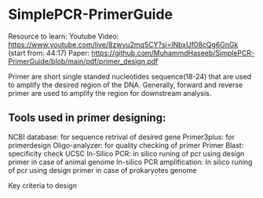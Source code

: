 # SimplePCR-PrimerGuide
Resource to learn: 
Youtube Video: https://www.youtube.com/live/8zwvu2mq5CY?si=lNbxUf08cQg6GnGk (start from: 44:17)
Paper: https://github.com/MuhammdHaseeb/SimplePCR-PrimerGuide/blob/main/pdf/primer_design.pdf

Primer are short single standed nucleotides sequence(18-24) that are used to amplify the desired region of the DNA. Generally, forward and reverse primer are used to amplify the region for downstream analysis. 

## Tools used in primer designing:
NCBI database: for sequence retrival of desired gene 
Primer3plus: for primerdesign
Oligo-analyzer: for quality checking of primer
Primer Blast: specificity check
UCSC In-Silico PCR: in silico runing of pcr using design primer in case of animal genome
In-silico PCR amplification: In silico runing of pcr using design primer in case of prokaryotes genome


Key criteria to design
